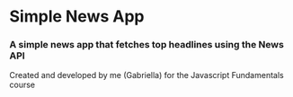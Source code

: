 # Simple News App

### A simple news app that fetches top headlines using the News API

Created and developed by me (Gabriella) for the Javascript Fundamentals course